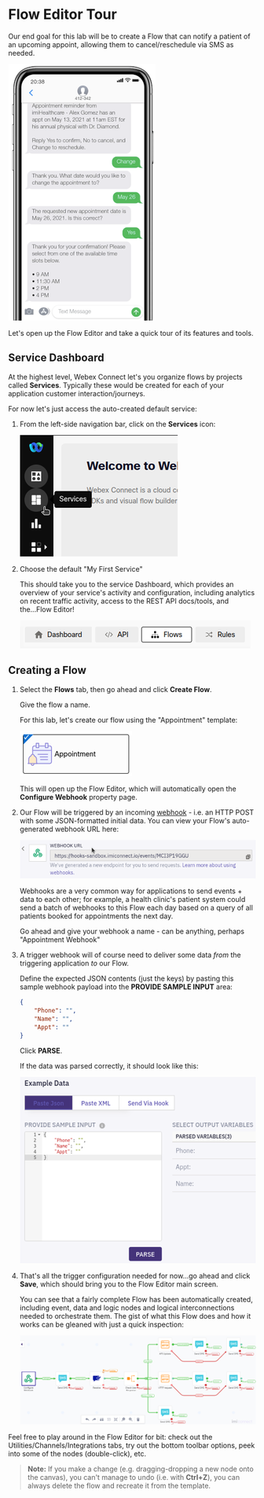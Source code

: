 # Flow Editor Tour

Our end goal for this lab will be to create a Flow that can notify a patient of an upcoming appoint, allowing them to cancel/reschedule via SMS as needed.

![Appointment Demo](images/appt_demo.png)

Let's open up the Flow Editor and take a quick tour of its features and tools.  

## Service Dashboard

At the highest level, Webex Connect let's you organize flows by projects called **Services**.  Typically these would be created for each of your application customer interaction/journeys.

For now let's just access the auto-created default service:

1. From the left-side navigation bar, click on the **Services** icon:

   ![Services](images/services_icon.png)

1. Choose the default "My First Service"

   This should take you to the service Dashboard, which provides an overview of your service's activity and configuration, including analytics on recent traffic activity, access to the REST API docs/tools, and the...Flow Editor!

   ![Service Dashboard](images/service_dashboard.png)

## Creating a Flow

1. Select the **Flows** tab, then go ahead and click **Create Flow**.

   Give the flow a name.  
   
   For this lab, let's create our flow using the "Appointment" template:

   ![Template](images/appointment.png)

   This will open up the Flow Editor, which will automatically open the **Configure Webhook** property page.

1. Our Flow will be triggered by an incoming [webhook](https://en.wikipedia.org/wiki/Webhook) - i.e. an HTTP POST with some JSON-formatted initial data.  You can view your Flow's auto-generated webhook URL here:

   ![Webhook Url](images/webhook_url.png)

   Webhooks are a very common way for applications to send events + data to each other; for example, a health clinic's patient system could send a batch of webhooks to this Flow each day based on a query of all patients booked for appointments the next day.

   Go ahead and give your webhook a name - can be anything, perhaps "Appointment Webhook"

1. A trigger webhook will of course need to deliver some data _from_ the triggering application _to_ our Flow.  

    Define the expected JSON contents (just the keys) by pasting this sample webhook payload into the **PROVIDE SAMPLE INPUT** area:

   ```json
   {
       "Phone": "",
       "Name": "",
       "Appt": ""
   }
   ```

   Click **PARSE**.

   If the data was parsed correctly, it should look like this:

   ![Parse](images/parse.png)

1. That's all the trigger configuration needed for now...go ahead and click **Save**, which should bring you to the Flow Editor main screen.

   You can see that a fairly complete Flow has been automatically created, including event, data and logic nodes and logical interconnections needed to orchestrate them.  The gist of what this Flow does and how it works can be gleaned with just a quick inspection:

   ![First Flow](images/first_flow.png)

Feel free to play around in the Flow Editor for bit: check out the Utilities/Channels/Integrations tabs, try out the bottom toolbar options, peek into some of the nodes (double-click), etc.

>  **Note:** If you make a change (e.g. dragging-dropping a new node onto the canvas), you can't manage to undo (i.e. with **Ctrl+Z**), you can always delete the flow and recreate it from the template.


  
